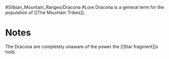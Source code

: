 #Silbian_Mountain_Ranges/Dracona #Lore 
Dracona is a general term for the population of [[The Mountain Tribes]].
# Notes
The Dracona are completely unaware of the power the [[Star fragment]]s hold.
